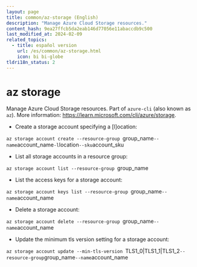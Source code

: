 ```yaml
---
layout: page
title: common/az-storage (English)
description: "Manage Azure Cloud Storage resources."
content_hash: 9ea27ffcb5da2eab146d77056e11abaccdb9c500
last_modified_at: 2024-02-09
related_topics:
  - title: español version
    url: /es/common/az-storage.html
    icon: bi bi-globe
tldri18n_status: 2
---
```

# az storage

Manage Azure Cloud Storage resources.
Part of `azure-cli` (also known as `az`).
More information: <https://learn.microsoft.com/cli/azure/storage>.

- Create a storage account specifying a [l]ocation:

`az storage account create --resource-group `<span class="tldr-var badge badge-pill bg-dark-lm bg-white-dm text-white-lm text-dark-dm font-weight-bold">group_name</span>` --name `<span class="tldr-var badge badge-pill bg-dark-lm bg-white-dm text-white-lm text-dark-dm font-weight-bold">account_name</span>` -l `<span class="tldr-var badge badge-pill bg-dark-lm bg-white-dm text-white-lm text-dark-dm font-weight-bold">location</span>` --sku `<span class="tldr-var badge badge-pill bg-dark-lm bg-white-dm text-white-lm text-dark-dm font-weight-bold">account_sku</span>

- List all storage accounts in a resource group:

`az storage account list --resource-group `<span class="tldr-var badge badge-pill bg-dark-lm bg-white-dm text-white-lm text-dark-dm font-weight-bold">group_name</span>

- List the access keys for a storage account:

`az storage account keys list --resource-group `<span class="tldr-var badge badge-pill bg-dark-lm bg-white-dm text-white-lm text-dark-dm font-weight-bold">group_name</span>` --name `<span class="tldr-var badge badge-pill bg-dark-lm bg-white-dm text-white-lm text-dark-dm font-weight-bold">account_name</span>

- Delete a storage account:

`az storage account delete --resource-group `<span class="tldr-var badge badge-pill bg-dark-lm bg-white-dm text-white-lm text-dark-dm font-weight-bold">group_name</span>` --name `<span class="tldr-var badge badge-pill bg-dark-lm bg-white-dm text-white-lm text-dark-dm font-weight-bold">account_name</span>

- Update the minimum tls version setting for a storage account:

`az storage account update --min-tls-version `<span class="tldr-var badge badge-pill bg-dark-lm bg-white-dm text-white-lm text-dark-dm font-weight-bold">TLS1_0|TLS1_1|TLS1_2</span>` --resource-group `<span class="tldr-var badge badge-pill bg-dark-lm bg-white-dm text-white-lm text-dark-dm font-weight-bold">group_name</span>` --name `<span class="tldr-var badge badge-pill bg-dark-lm bg-white-dm text-white-lm text-dark-dm font-weight-bold">account_name</span>
